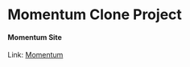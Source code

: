# Momentum Clone Project

#### Momentum Site

Link: [Momentum](https://momentumdash.com/ "Go Momentum")
